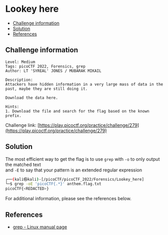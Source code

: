 # Lookey here

- [Challenge information](#challenge-information)
- [Solution](#solution)
- [References](#references)

## Challenge information

```text
Level: Medium
Tags: picoCTF 2022, Forensics, grep
Author: LT 'SYREAL' JONES / MUBARAK MIKAIL

Description:
Attackers have hidden information in a very large mass of data in the past, maybe they are still doing it.

Download the data here.

Hints:
1. Download the file and search for the flag based on the known prefix.
```

Challenge link: [https://play.picoctf.org/practice/challenge/279](https://play.picoctf.org/practice/challenge/279)

## Solution

The most efficient way to get the flag is to use `grep` with `-o` to only output the matched text  
and `-E` to say that your pattern is an extended regular expression

```bash
┌──(kali㉿kali)-[/picoCTF/picoCTF_2022/Forensics/Lookey_here]
└─$ grep -oE 'picoCTF{.*}' anthem.flag.txt
picoCTF{<REDACTED>}
```

For additional information, please see the references below.

## References

- [grep - Linux manual page](https://man7.org/linux/man-pages/man1/grep.1.html)
